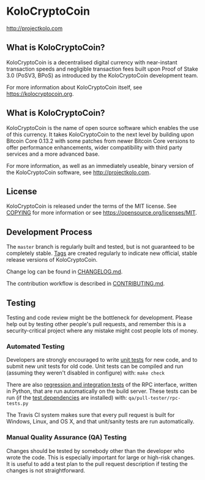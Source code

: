 KoloCryptoCoin
=====================================

http://projectkolo.com

What is KoloCryptoCoin?
----------------

KoloCryptoCoin is a decentralised digital currency with near-instant transaction speeds and negligible transaction fees built upon Proof of Stake 3.0 (PoSV3, BPoS) as
introduced by the KoloCryptoCoin development team.

For more information about KoloCryptoCoin itself, see https://kolocryptocoin.org.

What is KoloCryptoCoin?
----------------

KoloCryptoCoin is the name of open source software which enables the use of this currency. It takes KoloCryptoCoin to the next level by building upon
Bitcoin Core 0.13.2 with some patches from newer Bitcoin Core versions to offer performance enhancements, wider compatibility with third party services and a more advanced base.

For more information, as well as an immediately useable, binary version of the KoloCryptoCoin software, see http://projectkolo.com.

License
-------

KoloCryptoCoin is released under the terms of the MIT license. See [COPYING](COPYING) for more
information or see https://opensource.org/licenses/MIT.

Development Process
-------------------

The `master` branch is regularly built and tested, but is not guaranteed to be
completely stable. [Tags](https://github.com/peacemakers109/KoloCryptoCoin/tags) are created
regularly to indicate new official, stable release versions of KoloCryptoCoin.

Change log can be found in [CHANGELOG.md](CHANGELOG.md).

The contribution workflow is described in [CONTRIBUTING.md](CONTRIBUTING.md).


Testing
-------

Testing and code review might be the bottleneck for development. Please help out by testing
other people's pull requests, and remember this is a security-critical project where any mistake might cost people
lots of money.

### Automated Testing

Developers are strongly encouraged to write [unit tests](/doc/unit-tests.md) for new code, and to
submit new unit tests for old code. Unit tests can be compiled and run
(assuming they weren't disabled in configure) with: `make check`

There are also [regression and integration tests](/qa) of the RPC interface, written
in Python, that are run automatically on the build server.
These tests can be run (if the [test dependencies](/qa) are installed) with: `qa/pull-tester/rpc-tests.py`

The Travis CI system makes sure that every pull request is built for Windows, Linux, and OS X, and that unit/sanity tests are run automatically.

### Manual Quality Assurance (QA) Testing

Changes should be tested by somebody other than the developer who wrote the
code. This is especially important for large or high-risk changes. It is useful
to add a test plan to the pull request description if testing the changes is
not straightforward.
